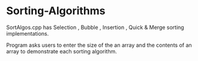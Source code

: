 # Sorting-Algorithms
SortAlgos.cpp has Selection , Bubble , Insertion , Quick & Merge sorting implementations.

Program asks users to enter the size of the an array and the contents of an array to demonstrate each sorting algorithm. 
